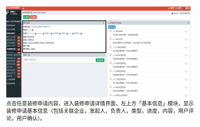 ![](/assets/装修申请9.png)点击任意装修申请内容，进入装修申请详情界面，左上方「基本信息」模块，显示装修申请基本信息（包括关联企业，发起人，负责人，类型，进度，内容，用户评论，用户确认）。

